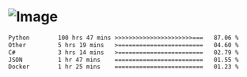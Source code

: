 # ![Image](https://github.com/user-attachments/assets/5f2d2b12-d836-424c-876f-cb0c9a5d9144)

<!--START_SECTION:waka-->

```txt
Python        100 hrs 47 mins >>>>>>>>>>>>>>>>>>>>>>===   87.06 %
Other         5 hrs 19 mins   >========================   04.60 %
C#            3 hrs 14 mins   >========================   02.79 %
JSON          1 hr 47 mins    =========================   01.55 %
Docker        1 hr 25 mins    =========================   01.23 %
```

<!--END_SECTION:waka-->
